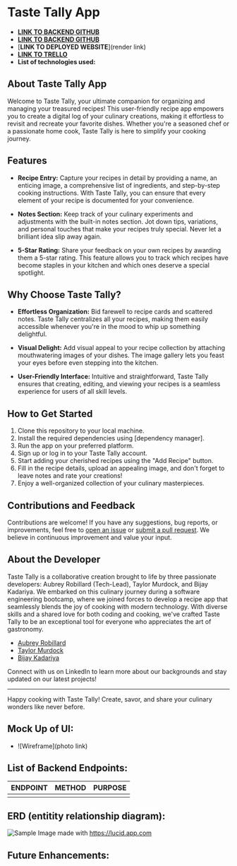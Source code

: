 # Taste Tally App

- [**LINK TO BACKEND GITHUB**](https://github.com/aubreyrobillard/unit3project_backend)
- [**LINK TO BACKEND GITHUB**](https://github.com/aubreyrobillard/unit3project_frontend)
- [**LINK TO DEPLOYED WEBSITE**](render link)
- [**LINK TO TRELLO**](https://trello.com/b/YqpBoM4H/unit-3-project)
- **List of technologies used:**

## About Taste Tally App

Welcome to Taste Tally, your ultimate companion for organizing and managing your treasured recipes! This user-friendly recipe app empowers you to create a digital log of your culinary creations, making it effortless to revisit and recreate your favorite dishes. Whether you're a seasoned chef or a passionate home cook, Taste Tally is here to simplify your cooking journey.

## Features

- **Recipe Entry:** Capture your recipes in detail by providing a name, an enticing image, a comprehensive list of ingredients, and step-by-step cooking instructions. With Taste Tally, you can ensure that every element of your recipe is documented for your convenience.

- **Notes Section:** Keep track of your culinary experiments and adjustments with the built-in notes section. Jot down tips, variations, and personal touches that make your recipes truly special. Never let a brilliant idea slip away again.

- **5-Star Rating:** Share your feedback on your own recipes by awarding them a 5-star rating. This feature allows you to track which recipes have become staples in your kitchen and which ones deserve a special spotlight.

## Why Choose Taste Tally?

- **Effortless Organization:** Bid farewell to recipe cards and scattered notes. Taste Tally centralizes all your recipes, making them easily accessible whenever you're in the mood to whip up something delightful.

- **Visual Delight:** Add visual appeal to your recipe collection by attaching mouthwatering images of your dishes. The image gallery lets you feast your eyes before even stepping into the kitchen.

- **User-Friendly Interface:** Intuitive and straightforward, Taste Tally ensures that creating, editing, and viewing your recipes is a seamless experience for users of all skill levels.

## How to Get Started

1. Clone this repository to your local machine.
2. Install the required dependencies using [dependency manager].
3. Run the app on your preferred platform.
4. Sign up or log in to your Taste Tally account.
5. Start adding your cherished recipes using the "Add Recipe" button.
6. Fill in the recipe details, upload an appealing image, and don't forget to leave notes and rate your creations!
7. Enjoy a well-organized collection of your culinary masterpieces.

## Contributions and Feedback

Contributions are welcome! If you have any suggestions, bug reports, or improvements, feel free to [open an issue](https://github.com/aubreyrobillard/unit3project_backend/issues) or [submit a pull request](https://github.com/aubreyrobillard/unit3project_backend/pulls). We believe in continuous improvement and value your input.

## About the Developer

Taste Tally is a collaborative creation brought to life by three passionate developers: Aubrey Robillard (Tech-Lead), Taylor Murdock, and Bijay Kadariya. We embarked on this culinary journey during a software engineering bootcamp, where we joined forces to develop a recipe app that seamlessly blends the joy of cooking with modern technology. With diverse skills and a shared love for both coding and cooking, we've crafted Taste Tally to be an exceptional tool for everyone who appreciates the art of gastronomy.

- [Aubrey Robillard](https://www.linkedin.com/in/aubreyrobillard/)
- [Taylor Murdock](https://www.linkedin.com/in/taylor-murdock/)
- [Bijay Kadariya](https://www.linkedin.com/in/bijay-kadariya-212a11247/)

Connect with us on LinkedIn to learn more about our backgrounds and stay updated on our latest projects!

---

Happy cooking with Taste Tally! Create, savor, and share your culinary wonders like never before.

## Mock Up of UI:

- ![Wireframe](photo link)

## List of Backend Endpoints:

| ENDPOINT | METHOD | PURPOSE |
| -------- | ------ | ------- |
|          |        |         |

## ERD (entitity relationship diagram):

![Sample Image](/project/unit3project_backend/images/TasteTallyERD.png)
made with https://lucid.app.com

## Future Enhancements:
